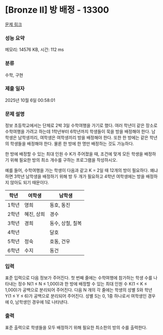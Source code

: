 # [Bronze II] 방 배정 - 13300 

[문제 링크](https://www.acmicpc.net/problem/13300) 

### 성능 요약

메모리: 14576 KB, 시간: 112 ms

### 분류

수학, 구현

### 제출 일자

2025년 10월 6일 00:58:01

### 문제 설명

<p style="user-select: auto !important;">정보 초등학교에서는 단체로 2박 3일 수학여행을 가기로 했다. 여러 학년이 같은 장소로 수학여행을 가려고 하는데 1학년부터 6학년까지 학생들이 묵을 방을 배정해야 한다. 남학생은 남학생끼리, 여학생은 여학생끼리 방을 배정해야 한다. 또한 한 방에는 같은 학년의 학생들을 배정해야 한다. 물론 한 방에 한 명만 배정하는 것도 가능하다.</p>

<p style="user-select: auto !important;">한 방에 배정할 수 있는 최대 인원 수 K가 주어졌을 때, 조건에 맞게 모든 학생을 배정하기 위해 필요한 방의 최소 개수를 구하는 프로그램을 작성하시오.</p>

<p style="user-select: auto !important;">예를 들어, 수학여행을 가는 학생이 다음과 같고 K = 2일 때 12개의 방이 필요하다. 왜냐하면 3학년 남학생을 배정하기 위해 방 두 개가 필요하고 4학년 여학생에는 방을 배정하지 않아도 되기 때문이다.</p>

<table class="table table-bordered table-center-30" style="user-select: auto !important;">
	<thead style="user-select: auto !important;">
		<tr style="user-select: auto !important;">
			<th style="user-select: auto !important;">학년</th>
			<th style="user-select: auto !important;">여학생</th>
			<th style="user-select: auto !important;">남학생</th>
		</tr>
	</thead>
	<tbody style="user-select: auto !important;">
		<tr style="user-select: auto !important;">
			<td style="user-select: auto !important;">1학년</td>
			<td style="user-select: auto !important;">영희</td>
			<td style="user-select: auto !important;">동호, 동진</td>
		</tr>
		<tr style="user-select: auto !important;">
			<td style="user-select: auto !important;">2학년</td>
			<td style="user-select: auto !important;">혜진, 상희</td>
			<td style="user-select: auto !important;">경수</td>
		</tr>
		<tr style="user-select: auto !important;">
			<td style="user-select: auto !important;">3학년</td>
			<td style="user-select: auto !important;">경희</td>
			<td style="user-select: auto !important;">동수, 상철, 칠복</td>
		</tr>
		<tr style="user-select: auto !important;">
			<td style="user-select: auto !important;">4학년</td>
			<td style="user-select: auto !important;"> </td>
			<td style="user-select: auto !important;">달호</td>
		</tr>
		<tr style="user-select: auto !important;">
			<td style="user-select: auto !important;">5학년</td>
			<td style="user-select: auto !important;">정숙</td>
			<td style="user-select: auto !important;">호동, 건우</td>
		</tr>
		<tr style="user-select: auto !important;">
			<td style="user-select: auto !important;">6학년</td>
			<td style="user-select: auto !important;">수지</td>
			<td style="user-select: auto !important;">동건</td>
		</tr>
	</tbody>
</table>

### 입력 

 <p style="user-select: auto !important;">표준 입력으로 다음 정보가 주어진다. 첫 번째 줄에는 수학여행에 참가하는 학생 수를 나타내는 정수 N(1 ≤ N ≤ 1,000)과 한 방에 배정할 수 있는 최대 인원 수 K(1 < K ≤ 1,000)가 공백으로 분리되어 주어진다. 다음 N 개의 각 줄에는 학생의 성별 S와 학년 Y(1 ≤ Y ≤ 6)가 공백으로 분리되어 주어진다. 성별 S는 0, 1중 하나로서 여학생인 경우에 0, 남학생인 경우에 1로 나타낸다. </p>

### 출력 

 <p style="user-select: auto !important;">표준 출력으로 학생들을 모두 배정하기 위해 필요한 최소한의 방의 수를 출력한다.</p>

